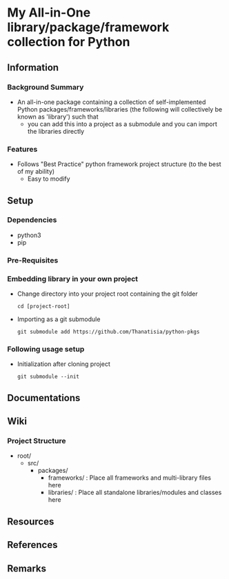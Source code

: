 # My All-in-One library/package/framework collection for Python

## Information

### Background Summary
- An all-in-one package containing a collection of self-implemented Python packages/frameworks/libraries (the following will collectively be known as 'library') such that
    + you can add this into a project as a submodule and you can import the libraries directly

### Features
- Follows "Best Practice" python framework project structure (to the best of my ability)
    - Easy to modify

## Setup
### Dependencies
+ python3
+ pip

### Pre-Requisites

### Embedding library in your own project
- Change directory into your project root containing the git folder
    ```console
    cd [project-root]
    ```

- Importing as a git submodule
    ```console
    git submodule add https://github.com/Thanatisia/python-pkgs
    ```

### Following usage setup
- Initialization after cloning project
    ```console
    git submodule --init
    ```

## Documentations

## Wiki
### Project Structure
- root/
    - src/
        - packages/
            - frameworks/ : Place all frameworks and multi-library files here
            - libraries/  : Place all standalone libraries/modules and classes here

## Resources

## References

## Remarks
